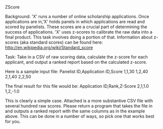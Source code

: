 ZScore

Background:  'X' runs a number of online scholarship applications. Once applications are in,'X' holds panels in which applications are read and scored by panelists.  These scores are a crucial part of determining the success of applications.  'X' uses z-scores to calibrate the raw data into a final product.  This task involves doing a portion of that.  Information about z-scores (aka standard scores) can be found here: http://en.wikipedia.org/wiki/Standard_score

Task: Take in a CSV of raw scoring data, calculate the z-score for each applicant, and output a ranked report based on the calculated z-score. 

Here is a sample input file:
Panelist ID,Application ID,Score
1,1,30
1,2,40
2,1,40
2,2,50


The final result for this file would be:
Application ID,Rank,Z-Score
2,1,1.0
1,2,-1.0


This is clearly a simple case.  Attached is a more substantive CSV file with several hundred raw scores.  Please return a program that takes the file in and outputs a ranked report with the same columns as in the example above.  This can be done in a number of ways, so pick one that works best for you.
